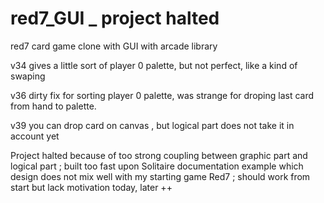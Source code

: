 # red7_GUI  _ project halted
red7 card game clone with GUI with arcade library

v34 gives a little sort of player 0 palette, but not perfect, like a kind of swaping

v36 dirty fix for sorting player 0 palette, was strange for droping last card from hand to palette.

v39 you can drop card on canvas , but logical part does not take it in account yet

Project halted because of too strong coupling between graphic part and logical part ; built too fast upon Solitaire documentation example which design does not mix well with my starting game Red7 ; should work from start but lack motivation today, later ++
